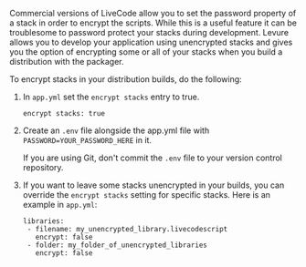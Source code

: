 Commercial versions of LiveCode allow you to set the password property of a stack in order to encrypt the scripts. While this is a useful feature it can be troublesome to password protect your stacks during development. Levure allows you to develop your application using unencrypted stacks and gives you the option of encrypting some or all of your stacks when you build a distribution with the packager.

To encrypt stacks in your distribution builds, do the following:

1. In `app.yml` set the `encrypt stacks` entry to true.

   ```
   encrypt stacks: true
   ```

2. Create an `.env` file alongside the app.yml file with `PASSWORD=YOUR_PASSWORD_HERE` in it.

   If you are using Git, don't commit the `.env` file to your version control repository.

3. If you want to leave some stacks unencrypted in your builds, you can override the `encrypt stacks` setting for specific stacks. Here is an example in `app.yml`:

   ```
   libraries:
    - filename: my_unencrypted_library.livecodescript
      encrypt: false
    - folder: my_folder_of_unencrypted_libraries
      encrypt: false
   ```